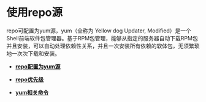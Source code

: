 # 使用repo源<a name="ZH-CN_TOPIC_0183245395"></a>

repo可配置为yum源，yum（全称为 Yellow dog Updater, Modified）是一个Shell前端软件包管理器。基于RPM包管理，能够从指定的服务器自动下载RPM包并且安装，可以自动处理依赖性关系，并且一次安装所有依赖的软体包，无须繁琐地一次次下载和安装。

-   **[repo配置为yum源](repo配置为yum源.md)**  

-   **[repo优先级](repo优先级.md)**  

-   **[yum相关命令](yum相关命令.md)**  


